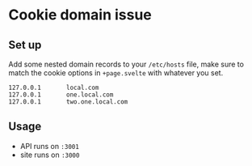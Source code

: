 # Cookie domain issue

## Set up

Add some nested domain records to your `/etc/hosts` file, make sure to match the cookie options in `+page.svelte` with whatever you set.

```
127.0.0.1       local.com
127.0.0.1       one.local.com
127.0.0.1       two.one.local.com
```

## Usage

* API runs on `:3001`
* site runs on `:3000`
